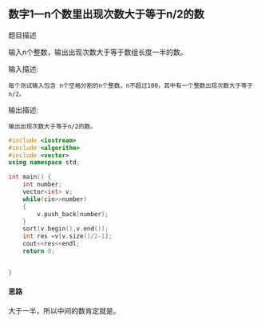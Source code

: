 ## 数字1—n个数里出现次数大于等于n/2的数

题目描述

输入n个整数，输出出现次数大于等于数组长度一半的数。

输入描述:

```
每个测试输入包含 n个空格分割的n个整数，n不超过100，其中有一个整数出现次数大于等于n/2。
```

输出描述:

```
输出出现次数大于等于n/2的数。
```

```c++
#include <iostream>
#include <algorithm>
#include <vector>
using namespace std;

int main() {
    int number;
    vector<int> v;
    while(cin>>number)
    {
        v.push_back(number);
    }
    sort(v.begin(),v.end());
    int res =v[v.size()/2-1];
    cout<<res<<endl;
    return 0;


}
```

#### 思路

大于一半，所以中间的数肯定就是。